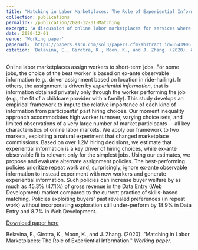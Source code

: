 ```yaml
---
title: "Matching in Labor Marketplaces: The Role of Experiential Information"
collection: publications
permalink: /publication/2020-12-01-Matching
excerpt: 'A discussion of online labor marketplaces for services where quality in the form of skills, adaptability, and reliability are highly valued. Studies have shown that employers/clients in such online marketplaces fail to share quality information about workers (e.g., via ratings and reviews) that is known to them and valuable to the platform and other prospective employers. We first propose new empirical methods to measure the value of such information and then explore the implications for matching.'
date: 2020-12-01
venue: 'Working paper'
paperurl: 'https://papers.ssrn.com/sol3/papers.cfm?abstract_id=3543906'
citation: 'Belavina, E., Girotra, K., Moon, K., and J. Zhang. (2020). &quot;Matching in Labor Marketplaces: The Role of Experiential Information.&quot; <i>Working paper</i>.'
---
```

Online labor marketplaces assign workers to short-term jobs. For some jobs, the choice of the best worker is based on ex-ante observable information (e.g., driver assignment based on location in ride-hailing). In others, the assignment is driven by *experiential information*, that is information obtained privately only through the worker performing the job (e.g., the fit of a childcare provider with a family). This study develops an empirical framework to impute the relative importance of each kind of information from participants' past hiring choices. Our moment inequality approach accommodates high worker turnover, varying choice sets, and limited observations of a very large number of market participants -- all key characteristics of online labor markets. We apply our framework to two markets, exploiting a natural experiment that changed marketplace commissions. Based on over 1.2M hiring decisions, we estimate that experiential information is a key driver of hiring choices, while ex-ante observable fit is relevant only for the simplest jobs. Using our estimates, we propose and evaluate alternate assignment policies.  The best-performing policies prioritize repeat work and, surprisingly, ignore ex-ante observable information to instead experiment with new workers and generate experiential information. Such policies can increase buyer welfare by as much as 45.3% (47.1%) of gross revenue in the Data Entry (Web Development) market compared to the current practice of skills-based matching. Policies exploiting buyers' past revealed preferences (in repeat work) without incorporating exploration still under-perform by 18.9% in Data Entry and 8.7% in Web Development.

[Download paper here](https://papers.ssrn.com/sol3/papers.cfm?abstract_id=3543906)

Belavina, E., Girotra, K., Moon, K., and J. Zhang. (2020). &quot;Matching in Labor Marketplaces: The Role of Experiential Information.&quot; <i>Working paper</i>.